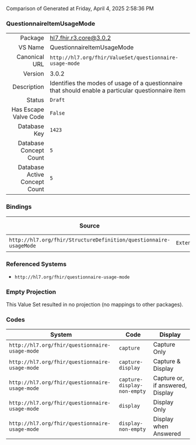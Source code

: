 Comparison of 
Generated at Friday, April 4, 2025 2:58:36 PM

### QuestionnaireItemUsageMode

|      |     |
| ---: | --- |
| Package | hl7.fhir.r3.core@3.0.2 |
| VS Name | QuestionnaireItemUsageMode |
| Canonical URL | `http://hl7.org/fhir/ValueSet/questionnaire-usage-mode` |
| Version | 3.0.2 |
| Description | Identifies the modes of usage of a questionnaire that should enable a particular questionnaire item |
| Status | `Draft` |
| Has Escape Valve Code | `False` |
| Database Key | `1423` |
| Database Concept Count | `5` |
| Database Active Concept Count | `5` |
### Bindings

| Source | Element | Binding | Strength | Element Short |
| ------ | ------- | ------- | -------- | ------------- |
| `http://hl7.org/fhir/StructureDefinition/questionnaire-usageMode` | `Extension.valueCode` | `http://hl7.org/fhir/ValueSet/questionnaire-usage-mode` | `Required` | Value of extension |

### Referenced Systems

* `http://hl7.org/fhir/questionnaire-usage-mode`
### Empty Projection

This Value Set resulted in no projection (no mappings to other packages).

### Codes

| System | Code | Display |
| ------ | ---- | ------- |
| `http://hl7.org/fhir/questionnaire-usage-mode` | `capture` | Capture Only |
| `http://hl7.org/fhir/questionnaire-usage-mode` | `capture-display` | Capture & Display |
| `http://hl7.org/fhir/questionnaire-usage-mode` | `capture-display-non-empty` | Capture or, if answered, Display |
| `http://hl7.org/fhir/questionnaire-usage-mode` | `display` | Display Only |
| `http://hl7.org/fhir/questionnaire-usage-mode` | `display-non-empty` | Display when Answered |
